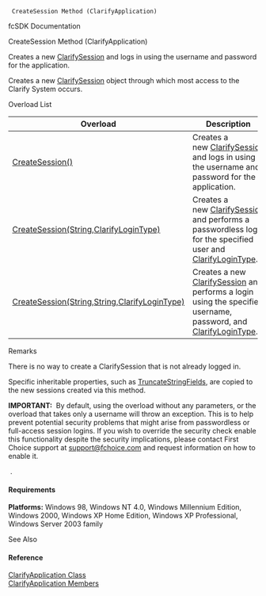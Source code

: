 ﻿     CreateSession Method (ClarifyApplication)                                                   

fcSDK Documentation

CreateSession Method (ClarifyApplication)

Creates a new [ClarifySession](fcSDK~FChoice.Foundation.Clarify.ClarifySession.md) and logs in using the username and password for the application.

Creates a new [ClarifySession](fcSDK~FChoice.Foundation.Clarify.ClarifySession.md) object through which most access to the Clarify System occurs.

Overload List

| Overload | Description |
| --- | --- |
| [CreateSession()](fcSDK~FChoice.Foundation.Clarify.ClarifyApplication~CreateSession().md) | Creates a new [ClarifySession](fcSDK~FChoice.Foundation.Clarify.ClarifySession.md) and logs in using the username and password for the application.   |
| [CreateSession(String,ClarifyLoginType)](fcSDK~FChoice.Foundation.Clarify.ClarifyApplication~CreateSession(String,ClarifyLoginType).md) | Creates a new [ClarifySession](fcSDK~FChoice.Foundation.Clarify.ClarifySession.md) and performs a passwordless login for the specified user and [ClarifyLoginType](fcSDK~FChoice.Foundation.Clarify.ClarifyLoginType.md).   |
| [CreateSession(String,String,ClarifyLoginType)](fcSDK~FChoice.Foundation.Clarify.ClarifyApplication~CreateSession(String,String,ClarifyLoginType).md) | Creates a new [ClarifySession](fcSDK~FChoice.Foundation.Clarify.ClarifySession.md) and performs a login using the specified username, password, and [ClarifyLoginType](fcSDK~FChoice.Foundation.Clarify.ClarifyLoginType.md).   |

Remarks

There is no way to create a ClarifySession that is not already logged in.

Specific inheritable properties, such as [TruncateStringFields](fcSDK~FChoice.Foundation.Clarify.ClarifyApplication~TruncateStringFields.md), are copied to the new sessions created via this method.

**IMPORTANT:**  By default, using the overload without any parameters, or the overload that takes only a username will throw an exception. This is to help prevent potential security problems that might arise from passwordless or full-access session logins. If you wish to override the security check enable this functionality despite the security implications, please contact First Choice support at [support@fchoice.com](mailto:support@fchoice.com) and request information on how to enable it.

 .

#### Requirements

**Platforms:** Windows 98, Windows NT 4.0, Windows Millennium Edition, Windows 2000, Windows XP Home Edition, Windows XP Professional, Windows Server 2003 family

See Also

#### Reference

[ClarifyApplication Class](fcSDK~FChoice.Foundation.Clarify.ClarifyApplication.md)  
[ClarifyApplication Members](fcSDK~FChoice.Foundation.Clarify.ClarifyApplication_members.md)